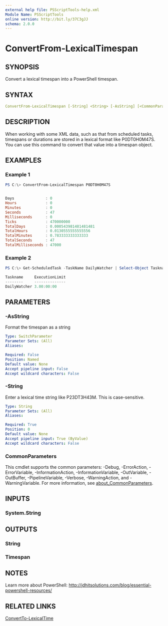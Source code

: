 ```yaml
---
external help file: PSScriptTools-help.xml
Module Name: PSScriptTools
online version: http://bit.ly/37C3gJJ
schema: 2.0.0
---
```


# ConvertFrom-LexicalTimespan

## SYNOPSIS

Convert a lexical timespan into a PowerShell timespan.

## SYNTAX

```yaml
ConvertFrom-LexicalTimespan [-String] <String> [-AsString] [<CommonParameters>]
```

## DESCRIPTION

When working with some XML data, such as that from scheduled tasks, timespans or durations are stored in a lexical format like P0DT0H0M47S. You can use this command to convert that value into a timespan object.

## EXAMPLES

### Example 1

```powershell
PS C:\> ConvertFrom-LexicalTimespan P0DT0H0M47S


Days              : 0
Hours             : 0
Minutes           : 0
Seconds           : 47
Milliseconds      : 0
Ticks             : 470000000
TotalDays         : 0.000543981481481481
TotalHours        : 0.0130555555555556
TotalMinutes      : 0.783333333333333
TotalSeconds      : 47
TotalMilliseconds : 47000
```

### Example 2

```powershell
PS C:\> Get-ScheduledTask -TaskName DailyWatcher | Select-Object Taskname,@{Name="ExecutionLimit";Expression = { ConvertFrom-LexicalTimespan $_.settings.ExecutionTimeLimit  }}

Taskname     ExecutionLimit
--------     --------------
DailyWatcher 3.00:00:00
```

## PARAMETERS

### -AsString

Format the timespan as a string

```yaml
Type: SwitchParameter
Parameter Sets: (All)
Aliases:

Required: False
Position: Named
Default value: None
Accept pipeline input: False
Accept wildcard characters: False
```

### -String

Enter a lexical time string like P23DT3H43M.
This is case-sensitive.

```yaml
Type: String
Parameter Sets: (All)
Aliases:

Required: True
Position: 0
Default value: None
Accept pipeline input: True (ByValue)
Accept wildcard characters: False
```

### CommonParameters

This cmdlet supports the common parameters: -Debug, -ErrorAction, -ErrorVariable, -InformationAction, -InformationVariable, -OutVariable, -OutBuffer, -PipelineVariable, -Verbose, -WarningAction, and -WarningVariable. For more information, see [about_CommonParameters](http://go.microsoft.com/fwlink/?LinkID=113216).

## INPUTS

### System.String

## OUTPUTS

### String

### Timespan

## NOTES

Learn more about PowerShell:
http://jdhitsolutions.com/blog/essential-powershell-resources/

## RELATED LINKS

[ConvertTo-LexicalTime](./ConvertTo-LexicalTime)
